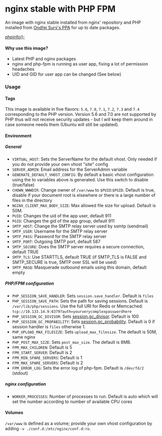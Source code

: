 nginx stable with PHP FPM
=======================

An image with nginx stable installed from nginx' repository and PHP installed from [Ondřej Surý's PPA](https://launchpad.net/~ondrej) for up to date packages.

[phpinfo();](https://ajoergensen.github.io/docker-nginx-php-fpm/phpinfo.html)

#### Why use this image?

- Latest PHP and nginx packages
- nginx and php-fpm is running as user app, fixing a lot of permission headaches
- UID and GID for user app can be changed (See below)

### Usage

#### Tags

This image is available in five flavors: `5.6`, `7.0`, `7.1`, `7.2`, `7.3` and `7.4` corresponding to the PHP version. Version 5.6 and 7.0 are not supported by PHP thus will not receive security
updates - but I will keep them around in case someone needs them (Ubuntu will still be updated).

#### Environment

##### General

- `VIRTUAL_HOST`: Sets the ServerName for the default vhost. Only needed if you do not provide your own vhost "site" config
- `SERVER_ADMIN`: Email address for the ServerAdmin variable
- `GENERATE_DEFAULT_VHOST_CONFIG`: By default a basic vhost configuration using the to variables above is generated. Use this switch to disable (true/false)
- `CHOWN_WWWDIR`: Change owner of `/var/www` to `$PUID`:`$PGID`. Default is true, disable if your document root is elsewhere or there is a large number of files in the directory
- `NGINX_CLIENT_MAX_BODY_SIZE`: Max allowed file size for upload. Default is 50M.
- `PUID`: Changes the uid of the app user, default 911
- `PGID`: Changes the gid of the app group, default 911
- `SMTP_HOST`: Change the SMTP relay server used by ssmtp (sendmail)
- `SMTP_USER`: Username for the SMTP relay server
- `SMTP_PASS`: Password for the SMTP relay server
- `SMTP_PORT`: Outgoing SMTP port, default 587
- `SMTP_SECURE`: Does the SMTP server requires a secure connection, default TRUE
- `SMTP_TLS`: Use STARTTLS, default TRUE (if SMTP_TLS is FALSE and SMTP_SECURE is true, SMTP over SSL will be used)
- `SMTP_MASQ`: Masquerade outbound emails using this domain, default empty

##### PHP/FPM configuration

- `PHP_SESSION_SAVE_HANDLER`: Sets `session.save_handler`. Default is `files`
- `PHP_SESSION_SAVE_PATH`: Sets the path for saving sessions. Default is `/var/lib/php/sessions`. Use the full URI for Redis or Memcached: `tcp://10.133.14.9:6379?auth=yourverycomplexpasswordhere`
- `PHP_SESSION_GC_DIVISOR`: Sets [session.gc_divisor](https://php.net/manual/en/session.configuration.php#ini.session.gc-divisor). Default is 100
- `PHP_SESSION_GC_PROPABILITY`: Sets [session.gc_probability](https://php.net/manual/en/session.configuration.php#ini.session.gc-probability). Default is 0 if session handler is `files` otherwise 1.
- `PHP_UPLOAD_MAX_FILESIZE`: Sets `upload_max_filesize`. The default is 50M, same nginx
- `PHP_POST_MAX_SIZE`: Sets `post_max_size`. The default is 8MB.
- `FPM_MAX_CHILDREN`: Default is 5
- `FPM_START_SERVER`: Default is 2
- `FPM_MIN_SPARE_SERVERS`: Default is 1
- `FPM_MAX_SPARE_SERVERS`: Default is 2
- `FPM_ERROR_LOG`: Sets the error log of php-fpm. Default is `/dev/fd/2` (stdout)

##### nginx configuration

- `WORKER_PROCESSES`: Number of processes to run. Default is auto which will set the number according to number of available CPU cores

#### Volumes

`/var/www` is defined as a volume; provide your own vhost configuration by adding ```-v ./conf.d:/etc/nginx/conf.d:ro```.
